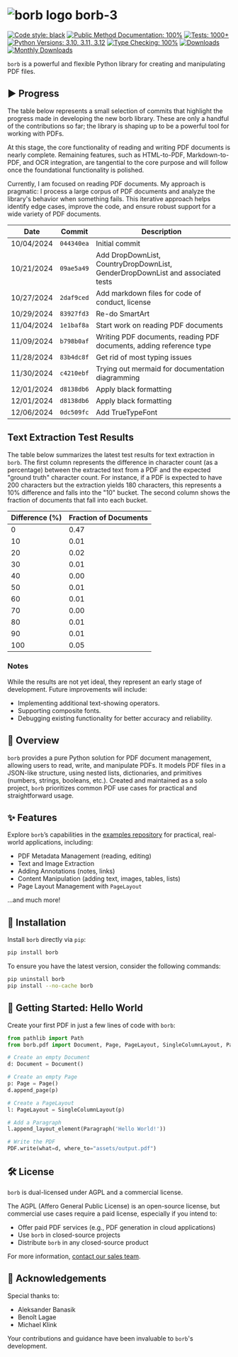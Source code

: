 
# ![borb logo](https://github.com/jorisschellekens/borb/raw/master/logo/borb_64.png) borb-3

[![Code style: black](https://img.shields.io/badge/code%20style-black-000000.svg)](https://github.com/psf/black)
[![Public Method Documentation: 100%](https://img.shields.io/badge/public%20method%20documentation-100%25-green)]()
[![Tests: 1000+](https://img.shields.io/badge/tests-1000%2B-green)]()
[![Python Versions: 3.10, 3.11, 3.12](https://img.shields.io/badge/python-3.10%20|%203.11%20|%203.12-green)]()
[![Type Checking: 100%](https://img.shields.io/badge/type%20checking-100%25-green)]()
[![Downloads](https://pepy.tech/badge/borb)](https://pepy.tech/project/borb)
[![Monthly Downloads](https://pepy.tech/badge/borb/month)](https://pepy.tech/project/borb)

`borb` is a powerful and flexible Python library for creating and manipulating PDF files.

## ▶️ Progress

The table below represents a small selection of commits that highlight the progress made in developing the new borb library. These are only a handful of the contributions so far; the library is shaping up to be a powerful tool for working with PDFs.

At this stage, the core functionality of reading and writing PDF documents is nearly complete. Remaining features, such as HTML-to-PDF, Markdown-to-PDF, and OCR integration, are tangential to the core purpose and will follow once the foundational functionality is polished.

Currently, I am focused on reading PDF documents. My approach is pragmatic: I process a large corpus of PDF documents and analyze the library's behavior when something fails. This iterative approach helps identify edge cases, improve the code, and ensure robust support for a wide variety of PDF documents.

| Date       | Commit     | Description    |
| ---------- | ---------- | -------------- |
| 10/04/2024 | `044340ea` | Initial commit |
| 10/21/2024 | `09ae5a49` | Add DropDownList, CountryDropDownList, GenderDropDownList and associated tests |
| 10/27/2024 | `2daf9ced` | Add markdown files for code of conduct, license |
| 10/29/2024 | `83927fd3` | Re-do SmartArt |
| 11/04/2024 | `1e1baf8a` | Start work on reading PDF documents |
| 11/09/2024 | `b798b0af` | Writing PDF documents, reading PDF documents, adding reference type |
| 11/28/2024 | `83b4dc8f` | Get rid of most typing issues |
| 11/30/2024 | `c4210ebf` | Trying out mermaid for documentation diagramming |
| 12/01/2024 | `d8138db6` | Apply black formatting |
| 12/01/2024 | `d8138db6` | Apply black formatting |
| 12/06/2024 | `0dc509fc` | Add TrueTypeFont |

## Text Extraction Test Results

The table below summarizes the latest test results for text extraction in `borb`. The first column represents the difference in character count (as a percentage) between the extracted text from a PDF and the expected "ground truth" character count. For instance, if a PDF is expected to have 200 characters but the extraction yields 180 characters, this represents a 10% difference and falls into the "10" bucket. The second column shows the fraction of documents that fall into each bucket.

| Difference (%) | Fraction of Documents |
|----------------|------------------------|
| 0              | 0.47                  |
| 10             | 0.01                  |
| 20             | 0.02                  |
| 30             | 0.01                  |
| 40             | 0.00                  |
| 50             | 0.01                  |
| 60             | 0.01                  |
| 70             | 0.00                  |
| 80             | 0.01                  |
| 90             | 0.01                  |
| 100            | 0.05                  |

### Notes

While the results are not yet ideal, they represent an early stage of development. Future improvements will include:

- Implementing additional text-showing operators.
- Supporting composite fonts.
- Debugging existing functionality for better accuracy and reliability.


## 📖 Overview

`borb` provides a pure Python solution for PDF document management, allowing users to read, write, and manipulate PDFs. It models PDF files in a JSON-like structure, using nested lists, dictionaries, and primitives (numbers, strings, booleans, etc.). Created and maintained as a solo project, `borb` prioritizes common PDF use cases for practical and straightforward usage.

## ✨ Features

Explore `borb`’s capabilities in the [examples repository](https://github.com/jorisschellekens/borb-examples) for practical, real-world applications, including:

- PDF Metadata Management (reading, editing)
- Text and Image Extraction
- Adding Annotations (notes, links)
- Content Manipulation (adding text, images, tables, lists)
- Page Layout Management with `PageLayout`

…and much more!

## 🚀 Installation

Install `borb` directly via `pip`:

```bash
pip install borb
```

To ensure you have the latest version, consider the following commands:

```bash
pip uninstall borb
pip install --no-cache borb
```

## 👋 Getting Started: Hello World

Create your first PDF in just a few lines of code with `borb`:

```python
from pathlib import Path
from borb.pdf import Document, Page, PageLayout, SingleColumnLayout, Paragraph, PDF

# Create an empty Document
d: Document = Document()

# Create an empty Page
p: Page = Page()
d.append_page(p)

# Create a PageLayout
l: PageLayout = SingleColumnLayout(p)

# Add a Paragraph
l.append_layout_element(Paragraph('Hello World!'))

# Write the PDF
PDF.write(what=d, where_to="assets/output.pdf")

```

## 🛠 License

`borb` is dual-licensed under AGPL and a commercial license. 

The AGPL (Affero General Public License) is an open-source license, but commercial use cases require a paid license, especially if you intend to:

- Offer paid PDF services (e.g., PDF generation in cloud applications)
- Use `borb` in closed-source projects
- Distribute `borb` in any closed-source product

For more information, [contact our sales team](https://borbpdf.com/).

## 🙏 Acknowledgements

Special thanks to:

- Aleksander Banasik
- Benoît Lagae
- Michael Klink

Your contributions and guidance have been invaluable to `borb`'s development.

